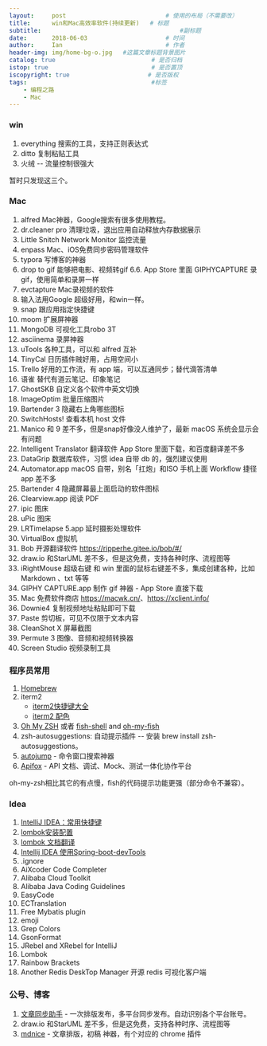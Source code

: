 ```yaml
---
layout:     post             				# 使用的布局（不需要改）
title:      win和Mac高效率软件(持续更新)   # 标题 
subtitle:    					  				#副标题
date:       2018-06-03  					# 时间
author:     Ian                  			# 作者
header-img: img/home-bg-o.jpg	#这篇文章标题背景图片
catalog: true                        	# 是否归档
istop: true                             # 是否置顶
iscopyright: true                      # 是否版权
tags:                              		#标签
    - 编程之路
    - Mac
---
```


### win

1. everything 搜索的工具，支持正则表达式
2. ditto  复制粘贴工具
3. 火绒  -- 流量控制很强大

暂时只发现这三个。

### Mac
1. alfred  Mac神器，Google搜索有很多使用教程。
2. dr.cleaner pro  清理垃圾，退出应用自动释放内存数据展示
3. Little Snitch Network Monitor  监控流量
4. enpass  Mac、iOS免费同步密码管理软件
5. typora  写博客的神器
6. drop to gif 能够把电影、视频转gif
6.6. App Store 里面 GIPHYCAPTURE 录 gif，使用简单和录屏一样
7. evctapture Mac录视频的软件
8. 输入法用Google 超级好用，和win一样。
9. snap 跟应用指定快捷键
10. moom 扩展屏神器
11. MongoDB  可视化工具robo 3T
12. asciinema  录屏神器
13. uTools 各种工具，可以和 alfred 互补
14. TinyCal 日历插件贼好用，占用空间小
15. Trello  好用的工作流，有 app 端，可以互通同步；替代滴答清单
16. 语雀  替代有道云笔记、印象笔记
17. GhostSKB 自定义各个软件中英文切换
18. ImageOptim  批量压缩图片
19. Bartender 3   隐藏右上角哪些图标
20. SwitchHosts!  查看本机 host 文件
21. Manico 和 9 差不多，但是snap好像没人维护了，最新 macOS 系统会显示会有问题
22. Intelligent Translator 翻译软件 App Store 里面下载，和百度翻译差不多
23. DataGrip 数据库软件，习惯 idea 自带 db 的，强烈建议使用
24. Automator.app macOS 自带，别名「扛炮」和ISO 手机上面 Workflow 捷径 app 差不多
25. Bartender 4 隐藏屏幕最上面启动的软件图标
26. Clearview.app 阅读 PDF
27. ipic 图床
28. uPic 图床
29. LRTimelapse 5.app  延时摄影处理软件
30. VirtualBox  虚拟机
31. Bob 开源翻译软件 <https://ripperhe.gitee.io/bob/#/>
32. draw.io 和StarUML 差不多，但是这免费，支持各种时序、流程图等
33. iRightMouse 超级右键 和 win 里面的鼠标右键差不多，集成创建各种，比如 Markdown 、txt 等等
34. GIPHY CAPTURE.app 制作 gif 神器 - App Store 直接下载
35. Mac 免费软件商店 <https://macwk.cn/>、<https://xclient.info/>
36. Downie4 复制视频地址粘贴即可下载
37. Paste 剪切板，可见不仅限于文本内容
38. CleanShot X 屏幕截图
39. Permute 3 图像、音频和视频转换器
40. Screen Studio 视频录制工具

### 程序员常用
1. [Homebrew](https://brew.sh/index_zh-cn)
2. iterm2 
    - [iterm2快捷键大全](https://blog.csdn.net/ws1352864983/article/details/51512904) 
    - [iterm2 配色](https://github.com/MartinSeeler/iterm2-material-design)
3. [Oh My ZSH](http://ohmyz.sh/) 或者 [fish-shell](https://github.com/fish-shell/fish-shell) and [oh-my-fish](https://github.com/oh-my-fish/oh-my-fish)
4. zsh-autosuggestions: 自动提示插件 -- 安装 brew install zsh-autosuggestions。
5. [autojump](https://github.com/wting/autojump) - 命令窗口搜索神器
6. [Apifox](https://www.apifox.cn/) - API 文档、调试、Mock、测试一体化协作平台

oh-my-zsh相比其它的有点慢，fish的代码提示功能更强（部分命令不兼容）。

### Idea
1. [IntelliJ IDEA：常用快捷键](http://www.cnblogs.com/jajian/p/8012603.html)
2. [lombok安装配置](http://uniquezhangqi.top/2018/06/03/%E7%BC%96%E7%A8%8B%E4%B9%8B%E8%B7%AF-lombok%E7%9A%84%E4%BD%BF%E7%94%A8/)
3. [lombok 文档翻译](https://www.jianshu.com/p/97f7b8bc3359)
4. [Intellij IDEA 使用Spring-boot-devTools](https://blog.csdn.net/wjc475869/article/details/52442484)
5. .ignore
6. AiXcoder Code Completer
7. Alibaba Cloud Toolkit
8. Alibaba Java Coding Guidelines
9. EasyCode
10. ECTranslation
11. Free Mybatis plugin
12. emoji
13. Grep Colors
14. GsonFormat
15. JRebel and XRebel for IntelliJ
16. Lombok
17. Rainbow Brackets
18. Another Redis DeskTop Manager  开源 redis 可视化客户端

### 公号、博客
1. [文章同步助手](https://www.wechatsync.com/) - 一次排版发布，多平台同步发布。自动识别各个平台账号。
2. draw.io 和StarUML 差不多，但是这免费，支持各种时序、流程图等
3. [mdnice](https://editor.mdnice.com/) - 文章排版，初稿 神器，有个对应的 chrome 插件
